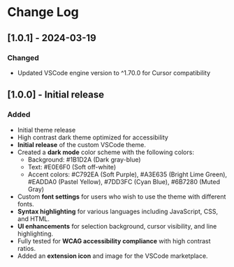 # Change Log

## [1.0.1] - 2024-03-19

### Changed

- Updated VSCode engine version to ^1.70.0 for Cursor compatibility

## [1.0.0] - Initial release

### Added

- Initial theme release
- High contrast dark theme optimized for accessibility
- **Initial release** of the custom VSCode theme.
- Created a **dark mode** color scheme with the following colors:
  - Background: #1B1D2A (Dark gray-blue)
  - Text: #E0E6F0 (Soft off-white)
  - Accent colors: #C792EA (Soft Purple), #A3E635 (Bright Lime Green), #EADDA0 (Pastel Yellow), #7DD3FC (Cyan Blue), #6B7280 (Muted Gray)
- Custom **font settings** for users who wish to use the theme with different fonts.
- **Syntax highlighting** for various languages including JavaScript, CSS, and HTML.
- **UI enhancements** for selection background, cursor visibility, and line highlighting.
- Fully tested for **WCAG accessibility compliance** with high contrast ratios.
- Added an **extension icon** and image for the VSCode marketplace.
